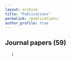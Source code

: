 ```yaml
---
layout: archive
title: "Publications"
permalink: /publications/
author_profile: true
---
```

## Journal papers (59)

<ol reversed>
i
